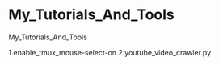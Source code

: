 # My_Tutorials_And_Tools
My_Tutorials_And_Tools

1.enable_tmux_mouse-select-on
2.youtube_video_crawler.py
